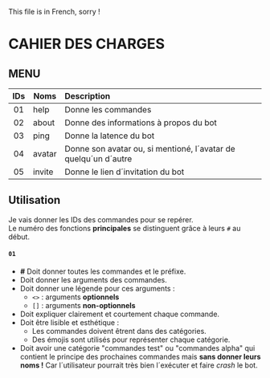 This file is in French, sorry !

# CAHIER DES CHARGES

## MENU


| IDs | Noms | Description |
|:-------------:|-------------|:--------------|
| 01 | help | Donne les commandes | 
| 02 | about | Donne des informations à propos du bot |
| 03 | ping | Donne la latence du bot |
| 04 | avatar | Donne son avatar ou, si mentioné, l´avatar de quelqu´un d´autre |
| 05 | invite | Donne le lien d´invitation du bot |

## Utilisation

Je vais donner les IDs des commandes pour se repérer. <br/>
Le numéro des fonctions **principales** se distinguent grâce à leurs `#` au début.

#### `01`

* **#** Doit donner toutes les commandes et le préfixe.
* Doit donner les arguments des commandes.
* Doit donner une légende pour ces arguments :
  * `<>` : arguments **optionnels**
  * `[]` : arguments **non-optionnels**
* Doit expliquer clairement et courtement chaque commande.
* Doit être lisible et esthétique :
  * Les commandes doivent êtrent dans des catégories.
  * Des émojis sont utilisés pour représenter chaque catégorie.
* Doit avoir une catégorie "commandes test" ou "commandes alpha" qui contient le principe des prochaines commandes mais **sans donner leurs noms !** Car l´utilisateur pourrait très bien l´exécuter et faire *crash* le bot.
